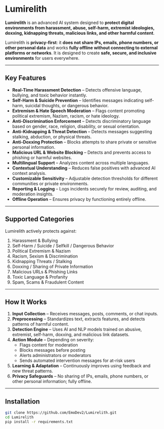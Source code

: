 # Lumirelith

**Lumirelith** is an advanced AI system designed to **protect digital environments from harassment, abuse, self-harm, extremist ideologies, doxxing, kidnapping threats, malicious links, and other harmful content**.  

Lumirelith is **privacy-first**: it **does not share IPs, emails, phone numbers, or other personal data** and works **fully offline without connecting to external platforms or networks**. It is designed to create **safe, secure, and inclusive environments** for users everywhere.  

---

## Key Features

- **Real-Time Harassment Detection** – Detects offensive language, bullying, and toxic behavior instantly.  
- **Self-Harm & Suicide Prevention** – Identifies messages indicating self-harm, suicidal thoughts, or dangerous behavior.  
- **Extremism & Hate Speech Moderation** – Flags content promoting political extremism, Nazism, racism, or hate ideology.  
- **Anti-Discrimination Enforcement** – Detects discriminatory language based on gender, race, religion, disability, or sexual orientation.  
- **Anti-Kidnapping & Threat Detection** – Detects messages suggesting stalking, abduction, or physical threats.  
- **Anti-Doxxing Protection** – Blocks attempts to share private or sensitive personal information.  
- **Malicious URL & Website Blocking** – Detects and prevents access to phishing or harmful websites.  
- **Multilingual Support** – Analyzes content across multiple languages.  
- **Contextual Understanding** – Reduces false positives with advanced AI context analysis.  
- **Customizable Sensitivity** – Adjustable detection thresholds for different communities or private environments.  
- **Reporting & Logging** – Logs incidents securely for review, auditing, and moderation insights.  
- **Offline Operation** – Ensures privacy by functioning entirely offline.  

---

## Supported Categories

Lumirelith actively protects against:  

1. Harassment & Bullying  
2. Self-Harm / Suicide / Selfkill / Dangerous Behavior  
3. Political Extremism & Nazism  
4. Racism, Sexism & Discrimination  
5. Kidnapping Threats / Stalking  
6. Doxxing / Sharing of Private Information  
7. Malicious URLs & Phishing Links  
8. Toxic Language & Profanity  
9. Spam, Scams & Fraudulent Content  

---

## How It Works

1. **Input Collection** – Receives messages, posts, comments, or chat inputs.  
2. **Preprocessing** – Standardizes text, extracts features, and detects patterns of harmful content.  
3. **Detection Engine** – Uses AI and NLP models trained on abusive, extremist, self-harm, doxxing, and malicious link datasets.  
4. **Action Module** – Depending on severity:  
   - Flags content for moderation  
   - Blocks messages before posting  
   - Alerts administrators or moderators  
   - Sends automated intervention messages for at-risk users  
5. **Learning & Adaptation** – Continuously improves using feedback and new threat patterns.  
6. **Privacy Safeguards** – No sharing of IPs, emails, phone numbers, or other personal information; fully offline.  

---

## Installation

```bash
git clone https://github.com/EmoDev2/Lumirelith.git
cd Lumirelith
pip install -r requirements.txt
